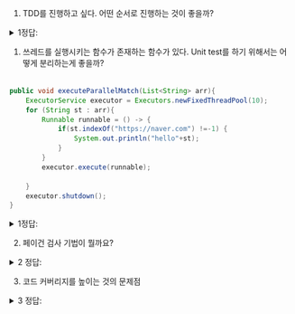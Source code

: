 1. TDD를 진행하고 싶다. 어떤 순서로 진행하는 것이 좋을까?

<details>
<summary> 1정답: </summary>
1. 클래스 이름을 정한다  <br/>
2. 해당 클래스 이름을 이용해 test 클래스를 제작한다. ex.) `public class ProfileTest`  <br/>
3. 이 클래스가 수행해야하는 시나리오중 가장 단순한 기능에 대한 테스트를 제작한다. 이때, 테스트는 그 기능을 검증할 수 있게 제작한다 <br/>
4. 테스트에서 쓰이는 메서드들이 컴파일이 가능할 정도로 클래스의 메서드들을 선언하고 return 시킨다. python은 `NOT_IMPLEMENTED`를 return할 수 있게 제공한다.  <br/>
5. 위 테스트 실행이 가능해졌으면, 테스트가 성공하도록 메서드를 구현한다. 한 메서드의 구현이 테스트 통과하는데까지 걸리는 시간이 10분이 넘어가면 더 작은 단계의 테스트를 만들어 재시도해보라.  <br/>
</details>

1. 쓰레드를 실행시키는 함수가 존재하는 함수가 있다. Unit test를 하기 위해서는 어떻게 분리하는게 좋을까?
```java

public void executeParallelMatch(List<String> arr){
    ExecutorService executor = Executors.newFixedThreadPool(10);
    for (String st : arr){
        Runnable runnable = () -> { 
            if(st.indexOf("https://naver.com") !=-1) {
                System.out.println("hello"+st);
            }
        }   
        executor.execute(runnable);
        
    }
    executor.shutdown();
} 

```
<details>
<summary> 1정답: </summary>
1. 먼저 executor은 unittest에서 실행시간을 늘릴수도 있다. @BeforeClass 등으로 쓰레드 풀 선언해놓고 다른 unittest에서도 쓰면 좋을듯  <br/>
2. lambda 함수는 함수를 뗴어내서 제기능을 하는지 확인하는 unit test를 작성해야 할듯<br/>
3. 그리고 쓰레드가 실행되는지 테스트하는 함수를 넣어서 unit test를 제작해야한다. (쓰레드 자체를 검증) <br/>
</details>


2. 페이건 검사 기법이 뭘까요?

<details>
<summary> 2 정답: </summary>
![img.png](img.png)
이것처럼, 프로그램 초기에 에러를 잡도록하면 나중에 필요한 직원의 수가 적어진다.<br/>
이를테면 프로그램 초기에 버그를 제대로 못잡았는지 버그가 많은 우리 시스템 ㅜㅠ처럼<br/>
</details>

3. 코드 커버리지를 높이는 것의 문제점
<details>
<summary> 3 정답: </summary>

1. 단언 없이 쓸모없는 테스트를 제작할 수도 있다.<br/>
2. 클래스 생성자를 안거쳤다고 억지로 default 생성자를 부르는 테스트를 덜렁 제작하는 등 쓸모없는 테스트를 만들어낼 가능성 + assertion없는 테스트를 만들게 될수도 있다 <br/>
3. 물론, 테스트 작성이 불가능하다면 안좋은 설계이다.<br/>
4. 유지보수하기 어렵고, 가치있는 단언이 없다면 나쁜 테스트. 가치없는 테스트를 작성하려고 시간낭비 할 수도 있다.<br/>
</details>
